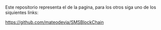 Este repositorio representa el de la pagina, para los otros siga uno de los siquientes links:

https://github.com/mateodevia/SMSBlockChain
